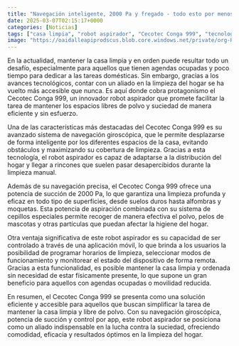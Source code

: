 ```yaml
---
title: "Navegación inteligente, 2000 Pa y fregado - todo esto por menos de 100 euros"
date: 2025-03-07T02:15:17+0000
categories: [Noticias]
tags: ["casa limpia", "robot aspirador", "Cecotec Conga 999", "tecnología", "limpieza del hogar", "potencia de succión", "aplicación móvil"]
image: "https://oaidalleapiprodscus.blob.core.windows.net/private/org-HKmKxpuNw3Y88lm4EBrIPq0n/user-ZwiCXOggLL8ZNNKE2g7rXFmV/img-x63xZi3XrWBi0KDd8F4tuLIP.png?st=2025-03-07T01%3A15%3A17Z&se=2025-03-07T03%3A15%3A17Z&sp=r&sv=2024-08-04&sr=b&rscd=inline&rsct=image/png&skoid=d505667d-d6c1-4a0a-bac7-5c84a87759f8&sktid=a48cca56-e6da-484e-a814-9c849652bcb3&skt=2025-03-06T03%3A32%3A48Z&ske=2025-03-07T03%3A32%3A48Z&sks=b&skv=2024-08-04&sig=w8o6hyyoi2%2BI0%2B05yMVuiwBGyT2b8lE4/jz7qywz5dk%3D"
---
```


En la actualidad, mantener la casa limpia y en orden puede resultar todo un desafío, especialmente para aquellos que tienen agendas ocupadas y poco tiempo para dedicar a las tareas domésticas. Sin embargo, gracias a los avances tecnológicos, contar con un aliado en la limpieza del hogar se ha vuelto más accesible que nunca. Es aquí donde cobra protagonismo el Cecotec Conga 999, un innovador robot aspirador que promete facilitar la tarea de mantener los espacios libres de polvo y suciedad de manera eficiente y sin esfuerzo.

Una de las características más destacadas del Cecotec Conga 999 es su avanzado sistema de navegación giroscópica, que le permite desplazarse de forma inteligente por los diferentes espacios de la casa, evitando obstáculos y maximizando su cobertura de limpieza. Gracias a esta tecnología, el robot aspirador es capaz de adaptarse a la distribución del hogar y llegar a rincones que suelen pasar desapercibidos durante la limpieza manual.

Además de su navegación precisa, el Cecotec Conga 999 ofrece una potencia de succión de 2000 Pa, lo que garantiza una limpieza profunda y eficaz en todo tipo de superficies, desde suelos duros hasta alfombras y moquetas. Esta potencia de aspiración combinada con su sistema de cepillos especiales permite recoger de manera efectiva el polvo, pelos de mascotas y otras partículas que puedan afectar la higiene del hogar.

Otra ventaja significativa de este robot aspirador es su capacidad de ser controlado a través de una aplicación móvil, lo que brinda a los usuarios la posibilidad de programar horarios de limpieza, seleccionar modos de funcionamiento y monitorear el estado del dispositivo de forma remota. Gracias a esta funcionalidad, es posible mantener la casa limpia y ordenada sin necesidad de estar físicamente presente, lo que supone un gran beneficio para aquellos con agendas ocupadas o movilidad reducida.

En resumen, el Cecotec Conga 999 se presenta como una solución eficiente y accesible para aquellos que buscan simplificar la tarea de mantener la casa limpia y libre de polvo. Con su navegación giroscópica, potencia de succión y control por app, este robot aspirador se posiciona como un aliado indispensable en la lucha contra la suciedad, ofreciendo comodidad, eficacia y resultados óptimos en la limpieza del hogar.
    